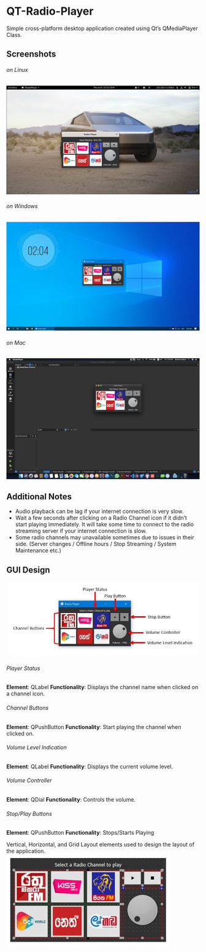 # QT-Radio-Player
Simple cross-platform desktop application created using Qt’s QMediaPlayer Class.

## Screenshots

###### on Linux
![Linux](https://raw.githubusercontent.com/madhurasri/QT-Radio-Player/master/Screenshots/Linux.png)
###### on Windows
![Windows 10](https://raw.githubusercontent.com/madhurasri/QT-Radio-Player/master/Screenshots/Windows.jpg)
###### on Mac
![Mac](https://raw.githubusercontent.com/madhurasri/QT-Radio-Player/master/Screenshots/Mac.png)

## Additional Notes
- Audio playback can be lag if your internet connection is very slow.
- Wait a few seconds after clicking on a Radio Channel icon if it didn’t start playing immediately. It will take some time to connect to the radio streaming server if your internet connection is slow.
- Some radio channels may unavailable sometimes due to issues in their side. (Server changes / Offline hours / Stop Streaming / System Maintenance etc.)

## GUI Design

![UI](https://raw.githubusercontent.com/madhurasri/QT-Radio-Player/master/Screenshots/GUI_Design.jpg)

###### Player Status
**Element**: QLabel
**Functionality**: Displays the channel name when clicked on a channel icon.
###### Channel Buttons
**Element**: QPushButton
**Functionality**: Start playing the channel when clicked on.
###### Volume Level Indication
**Element**: QLabel
**Functionality**: Displays the current volume level.
###### Volume Controller
**Element**: QDial
**Functionality**: Controls the volume.
###### Stop/Play Buttons
**Element**: QPushButton
**Functionality**: Stops/Starts Playing

Vertical, Horizontal, and Grid Layout elements used to design the layout of the application.
![layout](https://raw.githubusercontent.com/madhurasri/QT-Radio-Player/master/Screenshots/layout_elements.JPG)
